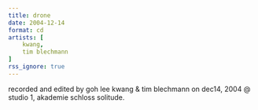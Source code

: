 ```yaml
---
title: drone
date: 2004-12-14
format: cd
artists: [
    kwang,
    tim blechmann
]
rss_ignore: true
---
```

recorded and edited by goh lee kwang & tim blechmann
on dec14, 2004 @ studio 1, akademie schloss solitude.

